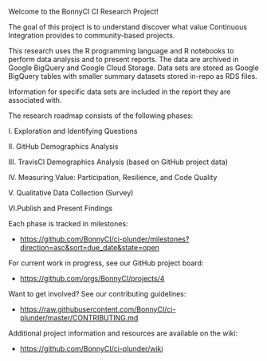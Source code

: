 Welcome to the BonnyCI CI Research Project!

The goal of this project is to understand discover what value Continuous
Integration provides to community-based projects.

This research uses the R programming language and R notebooks to perform data
analysis and to present reports. The data are archived in Google BigQuery and
Google Cloud Storage. Data sets are stored as Google BigQuery tables with
smaller summary datasets stored in-repo as RDS files.

Information for specific data sets are included in the report they are
associated with.

The research roadmap consists of the following phases:

 I. Exploration and Identifying Questions

 II. GitHub Demographics Analysis

 III. TravisCI Demographics Analysis (based on GitHub project data)

 IV. Measuring Value: Participation, Resilience, and Code Quality

 V. Qualitative Data Collection (Survey)

 VI.Publish and Present Findings

Each phase is tracked in milestones:
 * https://github.com/BonnyCI/ci-plunder/milestones?direction=asc&sort=due_date&state=open

For current work in progress, see our GitHub project board:
 * https://github.com/orgs/BonnyCI/projects/4

Want to get involved? See our contributing guidelines:
 * https://raw.githubusercontent.com/BonnyCI/ci-plunder/master/CONTRIBUTING.md

Additional project information and resources are available on the wiki:
 * https://github.com/BonnyCI/ci-plunder/wiki

